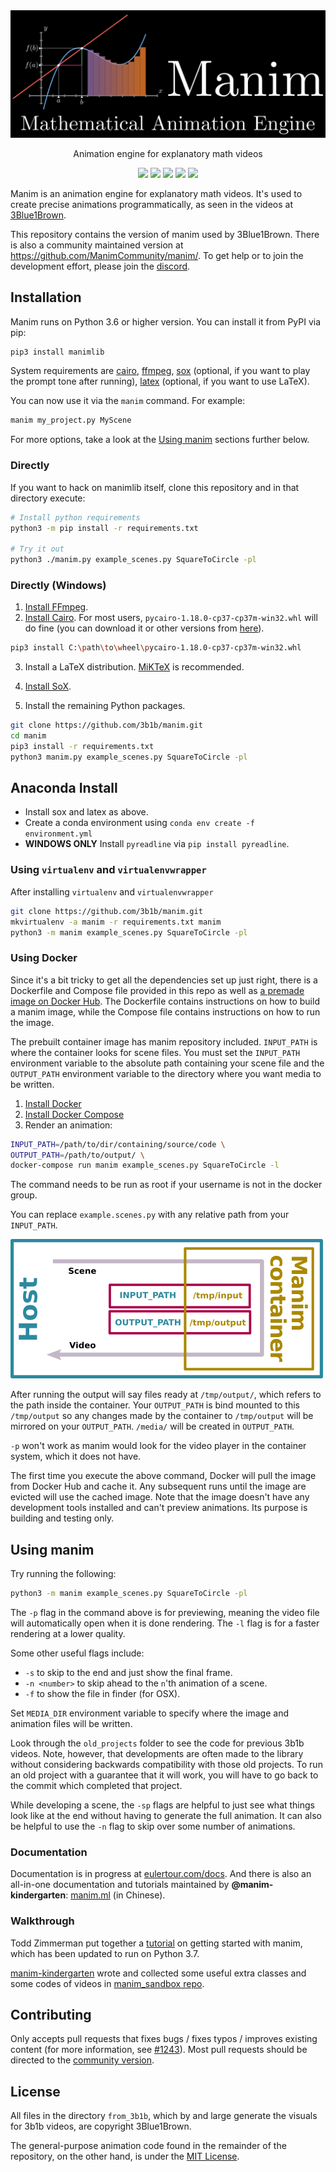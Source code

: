 <div align="center">
<img src="logo/cropped.png" />
<br />
<p>
Animation engine for explanatory math videos
</p>
<a href="https://travis-ci.org/3b1b/manim"><img src="https://img.shields.io/travis/3b1b/manim/master?&logo=travis&style=flat-square"/></a>
<a href="https://www.eulertour.com/docs"><img src="https://img.shields.io/badge/docs-EulerTour-blue.svg?&style=flat-square"/></a>
<a href="https://discord.gg/mMRrZQW"><img src="https://img.shields.io/badge/discord-manim-7289da?logo=discord&logoColor=ffffff&style=flat-square"/></a>
<a href="https://www.reddit.com/r/manim/"><img src="https://img.shields.io/badge/reddit-manim-ff5700?logo=reddit&logoColor=ffffff&style=flat-square"/></a>
<a href="https://github.com/3b1b/manim/blob/master/LICENSE"><img src="https://img.shields.io/badge/license-MIT-blue.svg?d&style=flat-square"/></a>
</div>

Manim is an animation engine for explanatory math videos. It's used to create precise animations programmatically, as seen in the videos at [3Blue1Brown](https://www.3blue1brown.com/).

This repository contains the version of manim used by 3Blue1Brown. There is also a community maintained version at https://github.com/ManimCommunity/manim/.
To get help or to join the development effort, please join the [discord](https://discord.gg/mMRrZQW).

## Installation

Manim runs on Python 3.6 or higher version. You can install it from PyPI via pip:

```sh
pip3 install manimlib
```

System requirements are [cairo](https://www.cairographics.org), [ffmpeg](https://www.ffmpeg.org), [sox](http://sox.sourceforge.net) (optional, if you want to play the prompt tone after running), [latex](https://www.latex-project.org) (optional, if you want to use LaTeX).

You can now use it via the `manim` command. For example:

```sh
manim my_project.py MyScene
```

For more options, take a look at the [Using manim](#using-manim) sections further below.

### Directly

If you want to hack on manimlib itself, clone this repository and in that directory execute:

```sh
# Install python requirements
python3 -m pip install -r requirements.txt

# Try it out
python3 ./manim.py example_scenes.py SquareToCircle -pl
```

### Directly (Windows)

1. [Install FFmpeg](https://www.wikihow.com/Install-FFmpeg-on-Windows).
2. [Install Cairo](https://www.lfd.uci.edu/~gohlke/pythonlibs/#pycairo). For most users, `pycairo‑1.18.0‑cp37‑cp37m‑win32.whl` will do fine (you can download it or other versions from [here](https://www.lfd.uci.edu/~gohlke/pythonlibs/#pycairo)).

```sh
pip3 install C:\path\to\wheel\pycairo‑1.18.0‑cp37‑cp37m‑win32.whl
```

3. Install a LaTeX distribution. [MiKTeX](https://miktex.org/download) is recommended.

4. [Install SoX](https://sourceforge.net/projects/sox/files/sox/).

5. Install the remaining Python packages.

```sh
git clone https://github.com/3b1b/manim.git
cd manim
pip3 install -r requirements.txt
python3 manim.py example_scenes.py SquareToCircle -pl
```

## Anaconda Install

- Install sox and latex as above.
- Create a conda environment using `conda env create -f environment.yml`
- **WINDOWS ONLY** Install `pyreadline` via `pip install pyreadline`.

### Using `virtualenv` and `virtualenvwrapper`

After installing `virtualenv` and `virtualenvwrapper`

```sh
git clone https://github.com/3b1b/manim.git
mkvirtualenv -a manim -r requirements.txt manim
python3 -m manim example_scenes.py SquareToCircle -pl
```

### Using Docker

Since it's a bit tricky to get all the dependencies set up just right, there is a Dockerfile and Compose file provided in this repo as well as [a premade image on Docker Hub](https://hub.docker.com/r/eulertour/manim/tags/). The Dockerfile contains instructions on how to build a manim image, while the Compose file contains instructions on how to run the image.

The prebuilt container image has manim repository included.
`INPUT_PATH` is where the container looks for scene files. You must set the `INPUT_PATH`
environment variable to the absolute path containing your scene file and the
`OUTPUT_PATH` environment variable to the directory where you want media to be written.

1. [Install Docker](https://docs.docker.com)
2. [Install Docker Compose](https://docs.docker.com/compose/install/)
3. Render an animation:

```sh
INPUT_PATH=/path/to/dir/containing/source/code \
OUTPUT_PATH=/path/to/output/ \
docker-compose run manim example_scenes.py SquareToCircle -l
```

The command needs to be run as root if your username is not in the docker group.

You can replace `example.scenes.py` with any relative path from your `INPUT_PATH`.

![docker diagram](./manim_docker_diagram.png)

After running the output will say files ready at `/tmp/output/`, which refers to the path inside the container. Your `OUTPUT_PATH` is bind mounted to this `/tmp/output` so any changes made by the container to `/tmp/output` will be mirrored on your `OUTPUT_PATH`. `/media/` will be created in `OUTPUT_PATH`.

`-p` won't work as manim would look for the video player in the container system, which it does not have.

The first time you execute the above command, Docker will pull the image from Docker Hub and cache it. Any subsequent runs until the image are evicted will use the cached image.
Note that the image doesn't have any development tools installed and can't preview animations. Its purpose is building and testing only.

## Using manim

Try running the following:

```sh
python3 -m manim example_scenes.py SquareToCircle -pl
```

The `-p` flag in the command above is for previewing, meaning the video file will automatically open when it is done rendering. The `-l` flag is for a faster rendering at a lower quality.

Some other useful flags include:

- `-s` to skip to the end and just show the final frame.
- `-n <number>` to skip ahead to the `n`'th animation of a scene.
- `-f` to show the file in finder (for OSX).

Set `MEDIA_DIR` environment variable to specify where the image and animation files will be written.

Look through the `old_projects` folder to see the code for previous 3b1b videos. Note, however, that developments are often made to the library without considering backwards compatibility with those old projects. To run an old project with a guarantee that it will work, you will have to go back to the commit which completed that project.

While developing a scene, the `-sp` flags are helpful to just see what things look like at the end without having to generate the full animation. It can also be helpful to use the `-n` flag to skip over some number of animations.

### Documentation

Documentation is in progress at [eulertour.com/docs](https://www.eulertour.com/docs/). And there is also an all-in-one documentation and tutorials maintained by **@manim-kindergarten**: [manim.ml](https://manim.ml/) (in Chinese).

### Walkthrough

Todd Zimmerman put together a [tutorial](https://talkingphysics.wordpress.com/2019/01/08/getting-started-animating-with-manim-and-python-3-7/) on getting started with manim, which has been updated to run on Python 3.7.

[manim-kindergarten](https://github.com/manim-kindergarten/) wrote and collected some useful extra classes and some codes of videos in [manim_sandbox repo](https://github.com/manim-kindergarten/manim_sandbox).

## Contributing

Only accepts pull requests that fixes bugs / fixes typos / improves existing content (for more information, see [#1243](https://github.com/3b1b/manim/issues/1243)). Most pull requests should be directed to the [community version](https://github.com/ManimCommunity/manim/).

## License

All files in the directory `from_3b1b`, which by and large generate the visuals for 3b1b videos, are copyright 3Blue1Brown.

The general-purpose animation code found in the remainder of the repository, on the other hand, is under the [MIT License](https://github.com/3b1b/manim/blob/master/LICENSE).
